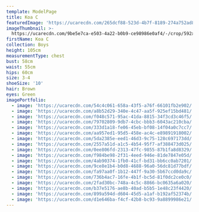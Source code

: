 ```yaml
---
template: ModelPage
title: Koa C
featuredImage: 'https://ucarecdn.com/265dcf88-523d-4b7f-8189-274a752ad82e/'
imageThumbnail: >-
  https://ucarecdn.com/9be5e7ca-e503-4a22-b0b9-ce98986e0af4/-/crop/592x736/528,192/-/preview/
firstName: Koa C
collection: Boys
height: 105cm
measurementType: chest
bust: 58cm
waist: 55cm
hips: 60cm
size: 3-4
shoeSize: '10'
hair: Brown
eyes: Green
imagePortfolio:
  - image: 'https://ucarecdn.com/54c4c061-658a-43f5-a76f-66101fb2e902/'
  - image: 'https://ucarecdn.com/a8b52d29-340e-4c47-aa5f-925ef15bd481/'
  - image: 'https://ucarecdn.com/f048c571-95ac-41da-8815-34f3cd3c46f5/'
  - image: 'https://ucarecdn.com/79702809-9db7-4cbc-bbb3-6043ac210cba/'
  - image: 'https://ucarecdn.com/333d1a18-fe06-45eb-bf08-14f04a0c7cc7/'
  - image: 'https://ucarecdn.com/aa957ed1-95d5-458e-ac4c-e89891918002/'
  - image: 'https://ucarecdn.com/5da2385e-eed1-46d3-9c75-128c697173dd/'
  - image: 'https://ucarecdn.com/2557a51d-a1c5-4b54-95f7-af388473d025/'
  - image: 'https://ucarecdn.com/0ee806fd-2313-47fc-9855-87b1fa8d8329/'
  - image: 'https://ucarecdn.com/f984be98-2f31-4eed-946e-81de7847e05d/'
  - image: 'https://ucarecdn.com/4ab90374-1fb0-41cf-bd31-bb6cc0ab7201/'
  - image: 'https://ucarecdn.com/9ce8e1b4-b0d8-4688-96a0-56dc81d77bdf/'
  - image: 'https://ucarecdn.com/fa97aa0f-1b12-447f-9a30-5b67ccd0da9c/'
  - image: 'https://ucarecdn.com/736b4ac7-16fe-4b1f-bc5d-81f0dc2ce0c0/'
  - image: 'https://ucarecdn.com/2fad30bc-748a-4c5c-8866-bc0635a6a020/'
  - image: 'https://ucarecdn.com/b37e5176-ae8b-40ad-b5b5-1e48c23f4420/'
  - image: 'https://ucarecdn.com/899a594d-d604-45d5-a1af-b192af52374b/'
  - image: 'https://ucarecdn.com/d1e646ba-f4cf-42b8-bc93-9a8899986e21/'
---
```


